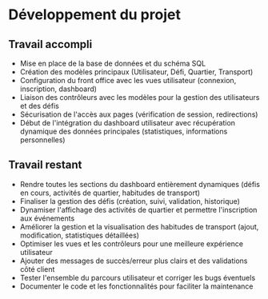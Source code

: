 # Développement du projet

## Travail accompli
- Mise en place de la base de données et du schéma SQL
- Création des modèles principaux (Utilisateur, Défi, Quartier, Transport)
- Configuration du front office avec les vues utilisateur (connexion, inscription, dashboard)
- Liaison des contrôleurs avec les modèles pour la gestion des utilisateurs et des défis
- Sécurisation de l'accès aux pages (vérification de session, redirections)
- Début de l'intégration du dashboard utilisateur avec récupération dynamique des données principales (statistiques, informations personnelles)

## Travail restant
- Rendre toutes les sections du dashboard entièrement dynamiques (défis en cours, activités de quartier, habitudes de transport)
- Finaliser la gestion des défis (création, suivi, validation, historique)
- Dynamiser l'affichage des activités de quartier et permettre l'inscription aux événements
- Améliorer la gestion et la visualisation des habitudes de transport (ajout, modification, statistiques détaillées)
- Optimiser les vues et les contrôleurs pour une meilleure expérience utilisateur
- Ajouter des messages de succès/erreur plus clairs et des validations côté client
- Tester l'ensemble du parcours utilisateur et corriger les bugs éventuels
- Documenter le code et les fonctionnalités pour faciliter la maintenance